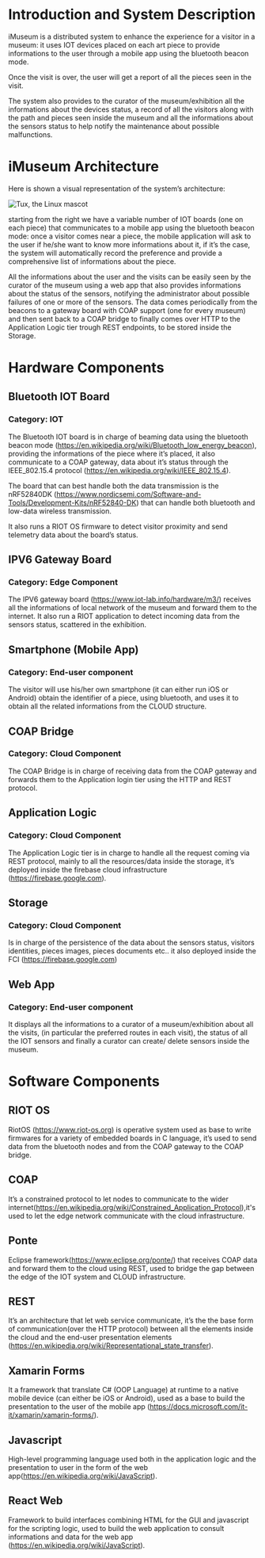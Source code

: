 
# Introduction and System Description

iMuseum is a distributed system to enhance the experience for a visitor in a museum: it uses IOT devices placed on each art piece to provide informations to the user through a mobile app using the bluetooth beacon mode.

Once the visit is over, the user will get a report of all the pieces seen in the visit.

The system also provides to the curator of the museum/exhibition all the informations about the devices status, a record of all the visitors along with the path and pieces seen inside the museum and all the informations about the sensors status to help notify the maintenance about possible malfunctions.

# iMuseum Architecture

Here is shown a visual representation of the system’s architecture: 

 ![Tux, the Linux mascot](/assets/images/tux.png)

starting from the right we have a variable number of IOT boards (one on each piece) that communicates to a mobile app using the bluetooth beacon mode: once a visitor comes near a piece, the mobile application will ask to the user if he/she want to know more informations about it, if it’s the case, the system will automatically record the preference and provide a comprehensive list of informations about the piece.

All the informations about the user and the visits can be easily seen by the curator of the museum using a web app that also provides informations about the status of the sensors, notifying the administrator about possible failures of one or more of the sensors.
The data comes periodically from the beacons to a gateway board with COAP support (one for every museum) and then sent back to a COAP bridge to finally comes over HTTP to the Application Logic tier trough REST endpoints, to be stored inside the Storage.


# Hardware Components


## Bluetooth IOT Board 
### Category: IOT

The Bluetooth IOT board is in charge of beaming data using the bluetooth beacon mode (https://en.wikipedia.org/wiki/Bluetooth_low_energy_beacon), providing the informations of the piece where it’s placed, it also communicate to a COAP gateway, data about it’s status through the IEEE_802.15.4 protocol (https://en.wikipedia.org/wiki/IEEE_802.15.4).

The board that can best handle both the data transmission is the nRF52840DK (https://www.nordicsemi.com/Software-and-Tools/Development-Kits/nRF52840-DK) 
that can handle both bluetooth and low-data wireless transmission.

It also runs a RIOT OS firmware to detect visitor proximity and send telemetry data about the board’s status.


## IPV6 Gateway Board
### Category: Edge Component

The IPV6 gateway board (https://www.iot-lab.info/hardware/m3/) receives all the informations of local network of the museum and forward them to the internet. It also run a RIOT application to detect incoming data from the sensors status, scattered in the exhibition.

## Smartphone (Mobile App)
### Category: End-user component

The visitor will use his/her own smartphone (it can either run iOS or Android) obtain the identifier of a piece, using bluetooth, and uses it to obtain all the related informations from the CLOUD structure.

## COAP Bridge
### Category: Cloud Component

The COAP Bridge is in charge of receiving data from the COAP gateway and forwards them to the Application login tier using the HTTP and REST protocol.

## Application Logic
### Category: Cloud Component

The Application Logic tier is in charge to handle all the request coming via REST protocol, mainly to all the resources/data inside the storage, it’s deployed inside the firebase cloud infrastructure (https://firebase.google.com).


## Storage
### Category: Cloud Component
Is in charge of the persistence of the data about the sensors status, visitors identities, pieces images, pieces documents etc.. it also deployed inside the FCI (https://firebase.google.com)

## Web App
### Category: End-user component

It displays all the informations to a curator of a museum/exhibition about all the visits, (in particular the preferred routes in each visit), the status of all the IOT sensors and finally a curator can create/ delete sensors inside the museum.

# Software Components

## RIOT OS
RiotOS (https://www.riot-os.org) is operative system used as base to write firmwares for a variety of embedded boards in C language, it’s used to send data from the bluetooth nodes and from the COAP gateway to the COAP bridge. 

## COAP 
It’s a constrained protocol to let nodes to communicate to the wider internet(https://en.wikipedia.org/wiki/Constrained_Application_Protocol),it's used to let the edge network communicate with the cloud infrastructure.

## Ponte
Eclipse framework(https://www.eclipse.org/ponte/) that receives COAP data and forward them to the cloud using REST, used to bridge the gap between the edge of the IOT system and CLOUD infrastructure.

## REST
It’s an architecture that let web service communicate, it’s the the base form of communication(over the HTTP protocol) between all the elements inside the cloud and the end-user presentation elements (https://en.wikipedia.org/wiki/Representational_state_transfer).

## Xamarin Forms
It a framework that translate C# (OOP Language) at runtime to a native mobile device (can either be iOS or Android), used as a base to build the presentation to the user of the mobile app (https://docs.microsoft.com/it-it/xamarin/xamarin-forms/).

## Javascript
High-level programming language used both in the application logic and the presentation to user in the form of the web app(https://en.wikipedia.org/wiki/JavaScript).

## React Web
Framework to build interfaces combining HTML for the GUI and javascript for the scripting logic, used to build the web application to consult informations and data for the web app (https://en.wikipedia.org/wiki/JavaScript).




